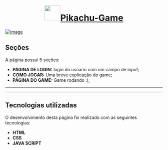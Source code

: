 <h1 align="center"><img height="50px" src="https://media.tenor.com/uUNcnHwYJQEAAAAj/running-pikachu-transparent-snivee.gif"><a href="https://joao-marcelo-melo.github.io/Pikachu-Game/">Pikachu-Game</h1></a></h1>

<a href="https://joao-marcelo-melo.github.io/Pikachu-Game/">![image](https://user-images.githubusercontent.com/102369935/212075836-21eb8483-1845-43e8-9703-bc2035d426d5.png)</a>

<h2>Seções</h2>

A página possui 5 seções:

- **PÁGINA DE LOGIN:** login do usúario com um campo de input;
- **COMO JOGAR:** Uma breve explicação do game;
- **PÁGINA DO GAME:** Game rodando :);
---

---
<h2>Tecnologias utilizadas</h2>

O desenvolvimento desta página foi realizado com as seguintes tecnologias:

- **HTML**
- **CSS**
- **JAVA SCRIPT**
